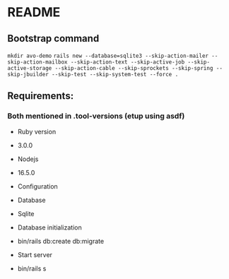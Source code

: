 # README

## Bootstrap command
`mkdir avo-demo`
`rails new --database=sqlite3 --skip-action-mailer --skip-action-mailbox --skip-action-text --skip-active-job --skip-active-storage --skip-action-cable --skip-sprockets --skip-spring --skip-jbuilder --skip-test --skip-system-test --force .`

## Requirements:

### Both mentioned in .tool-versions (etup using asdf)
* Ruby version
- 3.0.0

* Nodejs
- 16.5.0

* Configuration

* Database
- Sqlite

* Database initialization
- bin/rails db:create db:migrate

* Start server
- bin/rails s
